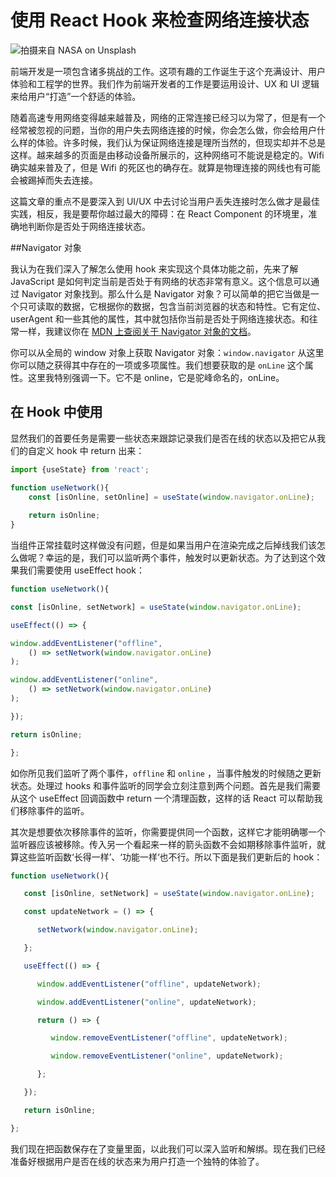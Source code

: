 # 使用 React Hook 来检查网络连接状态

![拍摄来自 [NASA](https://unsplash.com/@nasa?utm_source=medium&utm_medium=referral) on [Unsplash](https://unsplash.com?utm_source=medium&utm_medium=referral)](https://miro.medium.com/max/6646/0*kVB651dEu92o-J-l)

前端开发是一项包含诸多挑战的工作。这项有趣的工作诞生于这个充满设计、用户体验和工程学的世界。我们作为前端开发者的工作是要运用设计、UX 和 UI 逻辑来给用户“打造”一个舒适的体验。

随着高速专用网络变得越来越普及，网络的正常连接已经习以为常了，但是有一个经常被忽视的问题，当你的用户失去网络连接的时候，你会怎么做，你会给用户什么样的体验。许多时候，我们认为保证网络连接是理所当然的，但现实却并不总是这样。越来越多的页面是由移动设备所展示的，这种网络可不能说是稳定的。Wifi 确实越来普及了，但是 Wifi 的死区也的确存在。就算是物理连接的网线也有可能会被踢掉而失去连接。

这篇文章的重点不是要深入到 UI/UX 中去讨论当用户丢失连接时怎么做才是最佳实践，相反，我是要帮你越过最大的障碍：在 React Component 的环境里，准确地判断你是否处于网络连接状态。

##Navigator 对象

我认为在我们深入了解怎么使用 hook 来实现这个具体功能之前，先来了解 JavaScript 是如何判定当前是否处于有网络的状态非常有意义。这个信息可以通过 Navigator 对象找到。那么什么是 Navigator 对象？可以简单的把它当做是一个只可读取的数据，它根据你的数据，包含当前浏览器的状态和特性。它有定位、userAgent 和一些其他的属性，其中就包括你当前是否处于网络连接状态。和往常一样，我建议你在 [MDN 上查阅关于 Navigator 对象的文档](https://developer.mozilla.org/en-US/docs/Web/API/Navigator)。

你可以从全局的 window 对象上获取 Navigator 对象：`window.navigator` 从这里你可以随之获得其中存在的一项或多项属性。我们想要获取的是 `onLine` 这个属性。这里我特别强调一下。它不是 online，它是驼峰命名的，onLine。

## 在 Hook 中使用

显然我们的首要任务是需要一些状态来跟踪记录我们是否在线的状态以及把它从我们的自定义 hook 中 return 出来：

```js
import {useState} from 'react';

function useNetwork(){
    const [isOnline, setOnline] = useState(window.navigator.onLine);
 
    return isOnline;
}
```

当组件正常挂载时这样做没有问题，但是如果当用户在渲染完成之后掉线我们该怎么做呢？幸运的是，我们可以监听两个事件，触发时以更新状态。为了达到这个效果我们需要使用 useEffect hook：

```js
function useNetwork(){

const [isOnline, setNetwork] = useState(window.navigator.onLine);

useEffect(() => {

window.addEventListener("offline", 
    () => setNetwork(window.navigator.onLine)
);

window.addEventListener("online", 
    () => setNetwork(window.navigator.onLine)
);

});

return isOnline;

};
```

如你所见我们监听了两个事件，`offline` 和 `online` ，当事件触发的时候随之更新状态。处理过 hooks 和事件监听的同学会立刻注意到两个问题。首先是我们需要从这个 useEffect 回调函数中 return 一个清理函数，这样的话 React 可以帮助我们移除事件的监听。

其次是想要依次移除事件的监听，你需要提供同一个函数，这样它才能明确哪一个监听器应该被移除。传入另一个看起来一样的箭头函数不会如期移除事件监听，就算这些监听函数‘长得一样’、‘功能一样‘也不行。所以下面是我们更新后的 hook：


```js
function useNetwork(){

   const [isOnline, setNetwork] = useState(window.navigator.onLine);

   const updateNetwork = () => {

      setNetwork(window.navigator.onLine);

   };

   useEffect(() => {

      window.addEventListener("offline", updateNetwork);

      window.addEventListener("online", updateNetwork);

      return () => {

         window.removeEventListener("offline", updateNetwork);

         window.removeEventListener("online", updateNetwork);

      };

   });

   return isOnline;

};
```

我们现在把函数保存在了变量里面，以此我们可以深入监听和解绑。现在我们已经准备好根据用户是否在线的状态来为用户打造一个独特的体验了。
